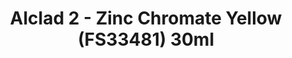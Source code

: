 ---
layout: product
title: "Alclad 2 - Zinc Chromate Yellow (FS33481) 30ml"
price: "TBA" 
desc: "N/A"
img_path: "/assets/img/ALCE104.jpg"
brand: "N/A"
available: false
special_offer: false
new: false
soon: false
cat: "040000"
subcat: "040300"
subsubcat: "0N/A"
sifra: "ALCE104"
popular: true
---
